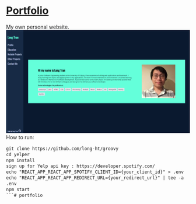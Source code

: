 # [Portfolio](https://long-ht.github.io/portfolio/#/)  
My own personal website.
![Demo](demo/demo.png?raw=true)
How to run:
```
git clone https://github.com/long-ht/groovy  
cd yelper  
npm install  
sign up for Yelp api key : https://developer.spotify.com/  
echo "REACT_APP_REACT_APP_SPOTIFY_CLIENT_ID={your_client_id}" > .env  
echo "REACT_APP_REACT_APP_REDIRECT_URL={your_redirect_url}" | tee -a .env  
npm start  
```# portfolio
